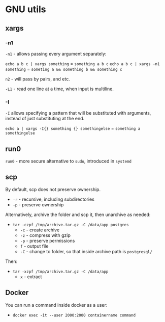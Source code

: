# GNU utils

## xargs

### -n1

`-n1` - allows passing every argument separately:

`echo a b c | xargs something` = `something a b c`
`echo a b c | xargs -n1 something` = `someting a && something b && something c`

`n2` - will pass by pairs, and etc.

`-L1` - read one line at a time, when input is multiline.

### -I

`-I` allows specifying a pattern that will be substituted with arguments, instead of just substituting at the end.

`echo a | xargs -I{} something {} somethingelse` = `something a somethingelse`

## run0

`run0` - more secure alternative to `sudo`, introduced in `systemd`

## scp

By default, scp does not preserve ownership.

- `-r` - recursive, including subdirectories
- `-p` - preserve ownership

Alternatively, archive the folder and scp it, then unarchive as needed:

- `tar -czpf /tmp/archive.tar.gz -C /data/app postgres`
  - `-c` - create archive
  - `-z` - compress with gzip
  - `-p` - preserve permissions
  - `f` - output file
  - `-C` - change to folder, so that inside archive path is `postgresql/`

Then:

- `tar -xzpf /tmp/archive.tar.gz -C /data/app`
  - `x` - extract

## Docker

You can run a command inside docker as a user:

- `docker exec -it --user 2000:2000 containername command`
